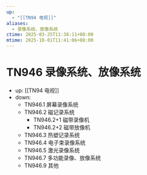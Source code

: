 ```yaml
---
up:
  - "[[TN94 电视]]"
aliases:
  - 录像系统、放像系统
ctime: 2025-03-25T11:38:11+08:00
mtime: 2025-10-01T11:41:06+08:00
---
```


# TN946 录像系统、放像系统

- up: [[TN94 电视]]
- down:	
	- TN946.1 屏幕录像系统
	- TN946.2 磁记录系统
		- TN946.2+1 磁带录像机
		- TN946.2+2 磁带放像机
	- TN946.3 热塑记录系统
	- TN946.4 电子束录像系统
	- TN946.5 激光录像系统
	- TN946.7 多功能录像、放像系统
	- TN946.9 其他
	
